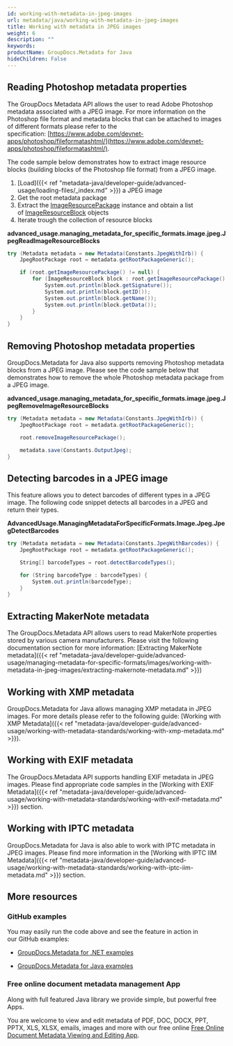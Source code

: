 ```yaml
---
id: working-with-metadata-in-jpeg-images
url: metadata/java/working-with-metadata-in-jpeg-images
title: Working with metadata in JPEG images
weight: 6
description: ""
keywords: 
productName: GroupDocs.Metadata for Java
hideChildren: False
---
```

## Reading Photoshop metadata properties

The GroupDocs Metadata API allows the user to read Adobe Photoshop metadata associated with a JPEG image. For more information on the Photoshop file format and metadata blocks that can be attached to images of different formats please refer to the specification: [https://www.adobe.com/devnet-apps/photoshop/fileformatashtml/](https://www.adobe.com/devnet-apps/photoshop/fileformatashtml/).

The code sample below demonstrates how to extract image resource blocks (building blocks of the Photoshop file format) from a JPEG image.

1.  [Load]({{< ref "metadata-java/developer-guide/advanced-usage/loading-files/_index.md" >}}) a JPEG image
2.  Get the root metadata package
3.  Extract the [ImageResourcePackage](https://apireference.groupdocs.com/metadata/java/com.groupdocs.metadata.core/ImageResourcePackage) instance and obtain a list of [ImageResourceBlock](https://apireference.groupdocs.com/metadata/java/com.groupdocs.metadata.core/ImageResourceBlock) objects
4.  Iterate trough the collection of resource blocks

**advanced\_usage.managing\_metadata\_for\_specific\_formats.image.jpeg.JpegReadImageResourceBlocks**

```csharp
try (Metadata metadata = new Metadata(Constants.JpegWithIrb)) {
	JpegRootPackage root = metadata.getRootPackageGeneric();

	if (root.getImageResourcePackage() != null) {
		for (ImageResourceBlock block : root.getImageResourcePackage().toList()) {
			System.out.println(block.getSignature());
			System.out.println(block.getID());
			System.out.println(block.getName());
			System.out.println(block.getData());
		}
	}
}
```

## Removing Photoshop metadata properties

GroupDocs.Metadata for Java also supports removing Photoshop metadata blocks from a JPEG image. Please see the code sample below that demonstrates how to remove the whole Photoshop metadata package from a JPEG image.

**advanced\_usage.managing\_metadata\_for\_specific\_formats.image.jpeg.JpegRemoveImageResourceBlocks**

```csharp
try (Metadata metadata = new Metadata(Constants.JpegWithIrb)) {
	JpegRootPackage root = metadata.getRootPackageGeneric();

	root.removeImageResourcePackage();

	metadata.save(Constants.OutputJpeg);
}
```

## Detecting barcodes in a JPEG image

This feature allows you to detect barcodes of different types in a JPEG image. The following code snippet detects all barcodes in a JPEG and return their types.

**AdvancedUsage.ManagingMetadataForSpecificFormats.Image.Jpeg.JpegDetectBarcodes**

```csharp
try (Metadata metadata = new Metadata(Constants.JpegWithBarcodes)) {
	JpegRootPackage root = metadata.getRootPackageGeneric();

	String[] barcodeTypes = root.detectBarcodeTypes();

	for (String barcodeType : barcodeTypes) {
		System.out.println(barcodeType);
	}
}
```

## Extracting MakerNote metadata

The GroupDocs.Metadata API allows users to read MakerNote properties stored by various camera manufacturers. Please visit the following documentation section for more information: [Extracting MakerNote metadata]({{< ref "metadata-java/developer-guide/advanced-usage/managing-metadata-for-specific-formats/images/working-with-metadata-in-jpeg-images/extracting-makernote-metadata.md" >}})

## Working with XMP metadata

GroupDocs.Metadata for Java allows managing XMP metadata in JPEG images. For more details please refer to the following guide: [Working with XMP Metadata]({{< ref "metadata-java/developer-guide/advanced-usage/working-with-metadata-standards/working-with-xmp-metadata.md" >}}).

## Working with EXIF metadata

The GroupDocs.Metadata API supports handling EXIF metadata in JPEG images. Please find appropriate code samples in the [Working with EXIF Metadata]({{< ref "metadata-java/developer-guide/advanced-usage/working-with-metadata-standards/working-with-exif-metadata.md" >}}) section.

## Working with IPTC metadata

GroupDocs.Metadata for Java is also able to work with IPTC metadata in JPEG images. Please find more information in the [Working with IPTC IIM Metadata]({{< ref "metadata-java/developer-guide/advanced-usage/working-with-metadata-standards/working-with-iptc-iim-metadata.md" >}}) section.

## More resources

### GitHub examples

You may easily run the code above and see the feature in action in our GitHub examples:

*   [GroupDocs.Metadata for .NET examples](https://github.com/groupdocs-metadata/GroupDocs.Metadata-for-.NET)
    
*   [GroupDocs.Metadata for Java examples](https://github.com/groupdocs-metadata/GroupDocs.Metadata-for-Java)
    

### Free online document metadata management App

Along with full featured Java library we provide simple, but powerful free Apps.

You are welcome to view and edit metadata of PDF, DOC, DOCX, PPT, PPTX, XLS, XLSX, emails, images and more with our free online [Free Online Document Metadata Viewing and Editing App](https://products.groupdocs.app/metadata).
